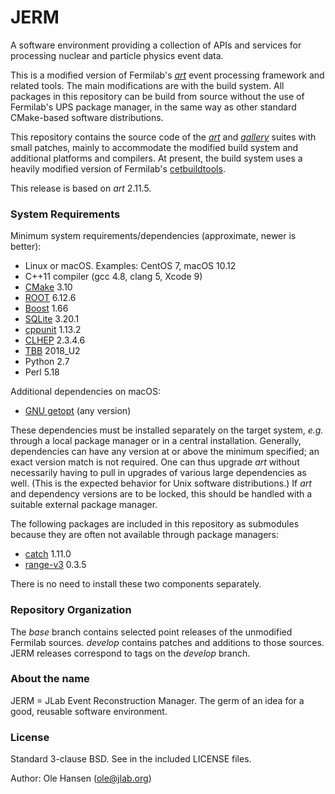 # JERM

A software environment providing a collection of APIs and services for processing nuclear and particle physics event data.

This is a modified version of Fermilab's
[*art*](https://art.fnal.gov/)
event processing framework and related tools.
The main modifications are with the build system.
All packages in this repository can be build from source without the use of Fermilab's UPS package manager, in the same way as other standard CMake-based software distributions.

This repository contains the source code of the [*art*](https://cdcvs.fnal.gov/redmine/projects/art/wiki/Series_211/) and [*gallery*](https://cdcvs.fnal.gov/redmine/projects/gallery/wiki/Series_108/) suites with small patches, mainly to accommodate the modified build system and additional platforms and compilers. At present, the build system uses a heavily modified version of Fermilab's [cetbuildtools](https://cdcvs.fnal.gov/redmine/projects/cetbuildtools/wiki/).

This release is based on *art* 2.11.5.

### System Requirements

Minimum system requirements/dependencies (approximate, newer is better):

* Linux or macOS. Examples: CentOS 7, macOS 10.12
* C++11 compiler (gcc 4.8, clang 5, Xcode 9)
* [CMake](https://cmake.org/) 3.10
* [ROOT](https://root.cern/) 6.12.6
* [Boost](https://www.boost.org/) 1.66
* [SQLite](https://www.sqlite.org/) 3.20.1
* [cppunit](https://www.freedesktop.org/wiki/Software/cppunit/) 1.13.2
* [CLHEP](https://proj-clhep.web.cern.ch/proj-clhep/) 2.3.4.6
* [TBB](https://www.threadingbuildingblocks.org/) 2018_U2
* Python 2.7
* Perl 5.18

Additional dependencies on macOS:

* [GNU getopt](https://github.com/karelzak/util-linux/) (any version)

These dependencies must be installed separately on the target system, *e.g.* through a local package manager or in a central installation. Generally, dependencies can have any version at or above the minimum specified;  an exact version match is not required. One can thus upgrade *art* without necessarily having to pull in upgrades of various large dependencies as well. (This is the expected behavior for Unix software distributions.) If *art* and dependency versions are to be locked, this should be handled with a suitable external package manager.

The following packages are included in this repository as submodules because they are often not available through package managers:

* [catch](https://github.com/catchorg/Catch2/) 1.11.0
* [range-v3](https://github.com/ericniebler/range-v3/) 0.3.5

There is no need to install these two components separately.

### Repository Organization

The _base_ branch contains selected point releases of the unmodified Fermilab sources. _develop_ contains patches and additions to those sources. JERM releases correspond to tags on the _develop_ branch.

### About the name

JERM = JLab Event Reconstruction Manager. The germ of an idea for a good, reusable software environment.

### License

Standard 3-clause BSD. See in the included LICENSE files.

Author:  Ole Hansen (ole@jlab.org)
